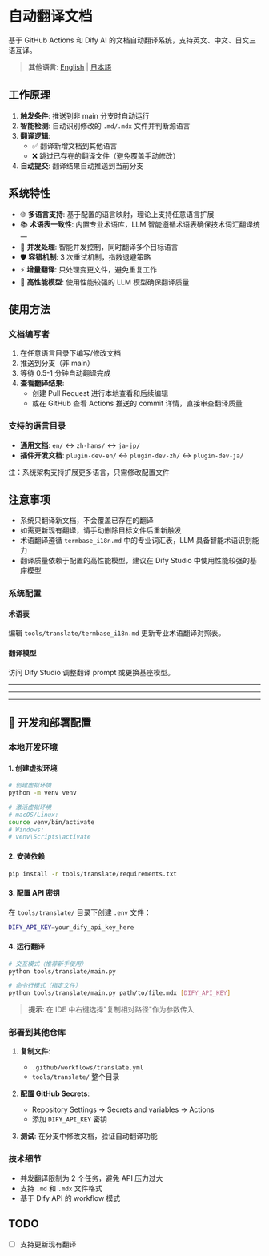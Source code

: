 # 自动翻译文档

基于 GitHub Actions 和 Dify AI 的文档自动翻译系统，支持英文、中文、日文三语互译。

> **其他语言**: [English](README_EN.md) | [日本語](README_JA.md)

## 工作原理

1. **触发条件**: 推送到非 main 分支时自动运行
2. **智能检测**: 自动识别修改的 `.md/.mdx` 文件并判断源语言
3. **翻译逻辑**:
    - ✅ 翻译新增文档到其他语言
    - ❌ 跳过已存在的翻译文件（避免覆盖手动修改）
4. **自动提交**: 翻译结果自动推送到当前分支

## 系统特性

- 🌐 **多语言支持**: 基于配置的语言映射，理论上支持任意语言扩展
- 📚 **术语表一致性**: 内置专业术语库，LLM 智能遵循术语表确保技术词汇翻译统一
- 🔄 **并发处理**: 智能并发控制，同时翻译多个目标语言
- 🛡️ **容错机制**: 3 次重试机制，指数退避策略
- ⚡ **增量翻译**: 只处理变更文件，避免重复工作
- 🧠 **高性能模型**: 使用性能较强的 LLM 模型确保翻译质量

## 使用方法

### 文档编写者

1. 在任意语言目录下编写/修改文档
2. 推送到分支（非 main）
3. 等待 0.5-1 分钟自动翻译完成
4. **查看翻译结果**:
    - 创建 Pull Request 进行本地查看和后续编辑
    - 或在 GitHub 查看 Actions 推送的 commit 详情，直接审查翻译质量

### 支持的语言目录

- **通用文档**: `en/` ↔ `zh-hans/` ↔ `ja-jp/`
- **插件开发文档**: `plugin-dev-en/` ↔ `plugin-dev-zh/` ↔ `plugin-dev-ja/`

注：系统架构支持扩展更多语言，只需修改配置文件

## 注意事项

- 系统只翻译新文档，不会覆盖已存在的翻译
- 如需更新现有翻译，请手动删除目标文件后重新触发
- 术语翻译遵循 `termbase_i18n.md` 中的专业词汇表，LLM 具备智能术语识别能力
- 翻译质量依赖于配置的高性能模型，建议在 Dify Studio 中使用性能较强的基座模型

### 系统配置

#### 术语表

编辑 `tools/translate/termbase_i18n.md` 更新专业术语翻译对照表。

#### 翻译模型

访问 Dify Studio 调整翻译 prompt 或更换基座模型。

---

---

---

## 🔧 开发和部署配置

### 本地开发环境

#### 1. 创建虚拟环境

```bash
# 创建虚拟环境
python -m venv venv

# 激活虚拟环境
# macOS/Linux:
source venv/bin/activate
# Windows:
# venv\Scripts\activate
```

#### 2. 安装依赖

```bash
pip install -r tools/translate/requirements.txt
```

#### 3. 配置 API 密钥

在 `tools/translate/` 目录下创建 `.env` 文件：

```bash
DIFY_API_KEY=your_dify_api_key_here
```

#### 4. 运行翻译

```bash
# 交互模式（推荐新手使用）
python tools/translate/main.py

# 命令行模式（指定文件）
python tools/translate/main.py path/to/file.mdx [DIFY_API_KEY]
```

> **提示**: 在 IDE 中右键选择"复制相对路径"作为参数传入

### 部署到其他仓库

1. **复制文件**:

    - `.github/workflows/translate.yml`
    - `tools/translate/` 整个目录

2. **配置 GitHub Secrets**:

    - Repository Settings → Secrets and variables → Actions
    - 添加 `DIFY_API_KEY` 密钥

3. **测试**: 在分支中修改文档，验证自动翻译功能

### 技术细节

- 并发翻译限制为 2 个任务，避免 API 压力过大
- 支持 `.md` 和 `.mdx` 文件格式
- 基于 Dify API 的 workflow 模式

## TODO

- [ ] 支持更新现有翻译

